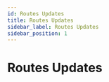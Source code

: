 ```yaml
---
id: Routes Updates
title: Routes Updates
sidebar_label: Routes Updates
sidebar_position: 1
---
```


# Routes Updates
